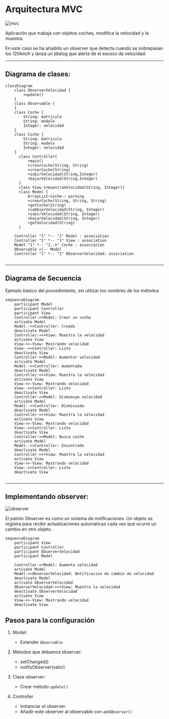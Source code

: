 # Arquitectura MVC

![mvc](https://miro.medium.com/v2/0*Qf1s2lG86MjX-Zcv.jpg)

Aplicación que trabaja con objetos coches, modifica la velocidad y la muestra.

En este caso se ha añadido un observer que detecta cuando se sobrepasan los 120km/h y lanza un jdialog que alerta de el exceso de velocidad.



---
## Diagrama de clases:

```mermaid
classDiagram
    class ObserverVelocidad {
        +update()
    }
    class Observable {
    }
    class Coche {
        String: matricula
        String: modelo
        Integer: velocidad
    }
    class Coche {
        String: matricula
        String: modelo
        Integer: velocidad
    }
      class Controller{
          +main()
          +crearCoche(String, String)
          +crearCoche(String)
          +subirVelocidad(String,Integer)
          +bajarVelocidad(String,Integer)
      }
      class View {+muestraVelocidad(String, Integer)}
      class Model {
          ArrayList~Coche~: parking
          +crearCoche(String, String, String)
          +getCoche(String)
          +cambiarVelocidad(String, Integer)
          +subirVelocidad(String, Integer)
          +bajarVelocidad(String, Integer)
          +getVelocidad(String)
      }

    Controller "1" *-- "1" Model : association
    Controller "1" *-- "1" View : association
    Model "1" *-- "1..n" Coche : association
    Observable <|-- Model
    Controller "1" *-- "1" ObserverVelocidad: association
      
```

---

## Diagrama de Secuencia

Ejemplo básico del procedimiento, sin utilizar los nombres de los métodos


```mermaid
sequenceDiagram
    participant Model
    participant Controller
    participant View
    Controller->>Model: Crear un coche
    activate Model
    Model-->>Controller: Creado
    deactivate Model
    Controller->>+View: Muestra la velocidad
    activate View
    View->>-View: Mostrando velocidad
    View-->>Controller: Listo
    deactivate View
    Controller->>Model: Aumentar velocidad
    activate Model
    Model-->>Controller: Aumentada
    deactivate Model
    Controller->>+View: Muestra la velocidad
    activate View
    View->>-View: Mostrando velocidad
    View-->>Controller: Listo
    deactivate View
    Controller->>Model: Dismunuye velocidad
    activate Model
    Model-->>Controller: Disminuida
    deactivate Model
    Controller->>+View: Muestra la velocidad
    activate View
    View->>-View: Mostrando velocidad
    View-->>Controller: Listo
    deactivate View
    Controller->>Model: Busca coche
    activate Model
    Model-->>Controller: Encontrado
    deactivate Model
    Controller->>+View: Muestra la velocidad
    activate View
    View->>-View: Mostrando velocidad
    View-->>Controller: Listo
    deactivate View
    
```
---

## Implementando observer:
![observer](https://unity.com/sites/default/files/styles/810_scale_width/public/2023-02/Copy%20of%208-1%20SubjectObserverAnalogy.jpg?itok=9B2QEd7M)

El patrón Observer es como un sistema de notificaciones. Un objeto se registra para recibir actualizaciones automáticas cada vez que ocurre un cambio en otro objeto.
```mermaid
sequenceDiagram
    participant View
    participant Controller
    participant ObserverVelocidad
    participant Model
    
    Controller->>Model: Aumenta velocidad
    activate Model
    Model->>ObserverVelocidad: Notificacion de cambio de velocidad
    deactivate Model
    activate ObserverVelocidad
    ObserverVelocidad->>+View: Muestra la velocidad
    deactivate ObserverVelocidad
    activate View
    View->>-View: Mostrando velocidad
    deactivate View
```
## Pasos para la configuración

1. Model:
    - Extender `Observable`
2. Metodos que debamos observar:
    - setChanged()
    - notifyObserver(valor)

3. Clase observer:
    - Crear método `update()`
3. Controller
    - Instanciar el observer.
    - Añadir este observer al observable con `addObserver()`

